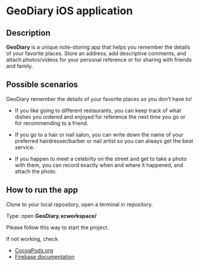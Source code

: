 # GeoDiary iOS application

## Description
**GeoDiary** is a unique note-storing app that helps you remember the details of your favorite places. Store an address, add descriptive comments, and attach photos/videos for your personal reference or for sharing with friends and family.

## Possible scenarios 
GeoDiary remember the details of your favorite places so you don’t have to!

* If you like going to different restaurants, you can keep track of what dishes you ordered and enjoyed for reference the next  time you go or for recommending to a friend. 

* If you go to a hair or nail salon, you can write down the name of your preferred hairdresser/barber or nail artist so you can always get the best service.

* If you happen to meet a celebrity on the street and get to take a photo with them, you can record exactly when and where it happened, and attach the photo.

## How to run the app
Clone to your local repository, open a terminal in repository.


Type: open **GeoDiary.xcworkspace/** 

Please follow this way to start the project. 


If not working, check 
* [CocoaPods.org](https://cocoapods.org/)
* [Firebase documentation](https://console.firebase.google.com/u/0/project/geodiary-8f840/overview)
